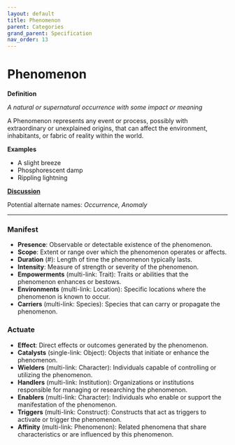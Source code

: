 ```yaml
---
layout: default
title: Phenomenon
parent: Categories
grand_parent: Specification
nav_order: 13
---
```


# Phenomenon

**Definition**

*A natural or supernatural occurrence with some impact or meaning*

A Phenomenon represents any event or process, possibly with extraordinary or unexplained origins, that can affect the environment, inhabitants, or fabric of reality within the world.  

**Examples**
- A slight breeze
- Phosphorescent damp
- Rippling lightning

**[Discussion](https://github.com/OnlyWorlds/OnlyWorlds/discussions/categories/Phenomenon)**

Potential alternate names: *Occurrence, Anomaly*

---
### Manifest
- **Presence**: Observable or detectable existence of the phenomenon.
- **Scope**: Extent or range over which the phenomenon operates or affects.
- **Duration** (#): Length of time the phenomenon typically lasts.
- **Intensity**: Measure of strength or severity of the phenomenon.
- **Empowerments** (multi-link: Trait): Traits or abilities that the phenomenon enhances or bestows.
- **Environments** (multi-link: Location): Specific locations where the phenomenon is known to occur.
- **Carriers** (multi-link: Species): Species that can carry or propagate the phenomenon.

### Actuate
- **Effect**: Direct effects or outcomes generated by the phenomenon.
- **Catalysts** (single-link: Object): Objects that initiate or enhance the phenomenon.
- **Wielders** (multi-link: Character): Individuals capable of controlling or utilizing the phenomenon.
- **Handlers** (multi-link: Institution): Organizations or institutions responsible for managing or researching the phenomenon.
- **Enablers** (multi-link: Character): Individuals who enable or support the manifestation of the phenomenon.
- **Triggers** (multi-link: Construct): Constructs that act as triggers to activate or trigger the phenomenon.
- **Affinity** (multi-link: Phenomenon): Related phenomena that share characteristics or are influenced by this phenomenon.

